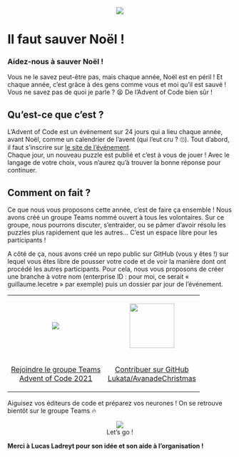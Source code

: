 <p align="center">
  <img src="https://user-images.githubusercontent.com/43233602/143416097-11506a61-a065-4a87-a9de-0e65c0421457.png" />
</p>


# Il faut sauver Noël !

### Aidez-nous à sauver Noël !

Vous ne le savez peut-être pas, mais chaque année, Noël est en péril ! Et chaque année, c’est grâce à des gens comme vous et moi qu’il est sauvé !
Vous ne savez pas de quoi je parle ? 😫 De l’Advent of Code bien sûr !

## Qu’est-ce que c’est ?
L’Advent of Code est un événement sur 24 jours qui a lieu chaque année, avant Noël, comme un calendrier de l’avent (qui l’eut cru ? 🙄). Tout d’abord, il faut s’inscrire sur [le site de l’événement](https://adventofcode.com/).  
Chaque jour, un nouveau puzzle est publié et c’est à vous de jouer ! Avec le langage de votre choix, vous n’aurez qu’à trouver la bonne réponse pour continuer.

## Comment on fait ?
Ce que nous vous proposons cette année, c’est de faire ça ensemble ! Nous avons créé un groupe Teams nommé ouvert à tous les volontaires. Sur ce groupe, nous pourrons discuter, s’entraider, ou se pâmer d’avoir résolu les puzzles plus rapidement que les autres… C’est un espace libre pour les participants !

A côté de ça, nous avons créé un repo public sur GitHub (vous y êtes !) sur lequel vous êtes libre de pousser votre code et de voir la manière dont ont procédé les autres participants. Pour cela, nous vous proposons de créer une branche à votre nom (enterprise ID : pour moi, ce serait « guillaume.lecetre » par exemple) puis un dossier par jour de l’événement.

<table align="center">
  <tr>
    <td>
      <p align="center">
        <img src="https://user-images.githubusercontent.com/43233602/143416689-aeacb0a7-ab0a-4f91-ad6c-54dadb2477c7.png" />
      </p>
    </td>
    <td>
      <p align="center">
        <img width="100" src="https://user-images.githubusercontent.com/43233602/143416757-a3004fe7-7678-4ad4-9ddb-249ec4805e58.png" />
      </p>
    </td>
  </tr>
  <tr>
    <td>
      <p align="center">
        <a href="https://teams.microsoft.com/l/team/19%3a-8DG-RivtfR_LWAG3SUFZNHMIiVbfON5R1_Fe3mqiV01%40thread.tacv2/conversations?groupId=0db2faa5-d69e-4147-8402-378db009d5a6&tenantId=cf36141c-ddd7-45a7-b073-111f66d0b30c">
          Rejoindre le groupe Teams<br/>
          Advent of Code 2021
        </a>
      </p>
    </td>
    <td>
      <p align="center">
        <a href="https://github.com/Lukata/AvanadeChristmas">
          Contribuer sur GitHub<br/>
          Lukata/AvanadeChristmas
        </a>
      </p>
    </td>
  </tr>
</table>

Aiguisez vos éditeurs de code et préparez vos neurones ! On se retrouve bientôt sur le groupe Teams 🔥

<p align="center">
  <img src="https://media.giphy.com/media/RrVzUOXldFe8M/giphy.gif"/><br/>
  Let’s go !
</p>

**Merci à Lucas Ladreyt pour son idée et son aide à l’organisation !**
